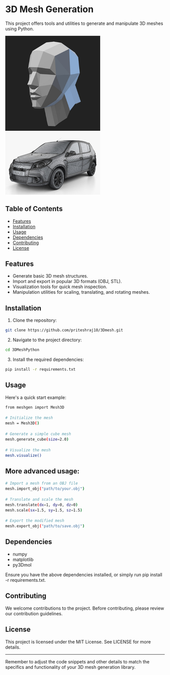 # 3D Mesh Generation

This project offers tools and utilities to generate and manipulate 3D meshes using Python.

<img src="./assets/human_mesh.jpg" alt="3D Mesh human" width="300"/>
<img src="./assets/car_mesh.jpeg" alt="3D Mesh car" width="300"/>

## Table of Contents

- [Features](#features)
- [Installation](#installation)
- [Usage](#usage)
- [Dependencies](#dependencies)
- [Contributing](#contributing)
- [License](#license)

## Features

- Generate basic 3D mesh structures.
- Import and export in popular 3D formats (OBJ, STL).
- Visualization tools for quick mesh inspection.
- Manipulation utilities for scaling, translating, and rotating meshes.

## Installation

1. Clone the repository:
```bash
git clone https://github.com/priteshraj10/3Dmesh.git
```
2. Navigate to the project directory:
```bash
cd 3DMeshPython
```
3. Install the required dependencies:
```bash
pip install -r requirements.txt
```
## Usage
Here's a quick start example:
```bash
from meshgen import Mesh3D

# Initialize the mesh
mesh = Mesh3D()

# Generate a simple cube mesh
mesh.generate_cube(size=2.0)

# Visualize the mesh
mesh.visualize()
```

## More advanced usage:
```bash
# Import a mesh from an OBJ file
mesh.import_obj("path/to/your.obj")

# Translate and scale the mesh
mesh.translate(dx=1, dy=0, dz=0)
mesh.scale(sx=1.5, sy=1.5, sz=1.5)

# Export the modified mesh
mesh.export_obj("path/to/save.obj")
```

## Dependencies
* numpy
* matplotlib
* py3Dmol

Ensure you have the above dependencies installed, or simply run pip install -r requirements.txt.

## Contributing
We welcome contributions to the project. Before contributing, please review our contribution guidelines.

## License
This project is licensed under the MIT License. See LICENSE for more details.

---

Remember to adjust the code snippets and other details to match the specifics and functionality of your 3D mesh generation library.
